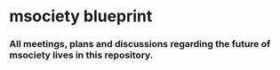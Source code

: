 # msociety blueprint

### All meetings, plans and discussions regarding the future of msociety lives in this repository.